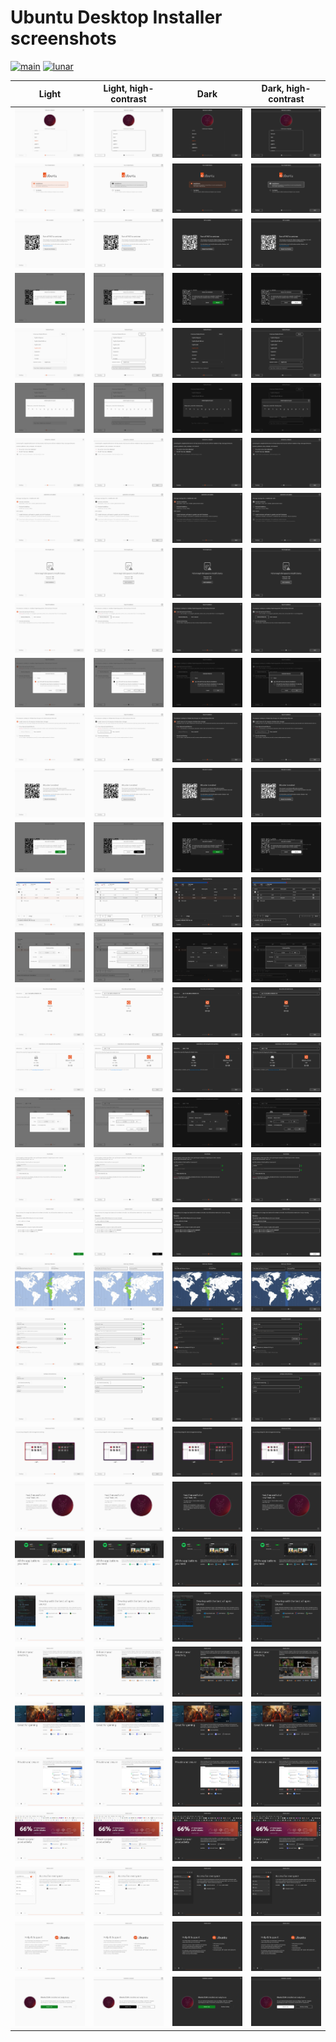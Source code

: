 # Ubuntu Desktop Installer screenshots

[![main](https://github.com/canonical/ubuntu-desktop-installer-screenshots/actions/workflows/main.yaml/badge.svg)](https://github.com/canonical/ubuntu-desktop-installer-screenshots/actions/workflows/main.yaml)
[![lunar](https://github.com/canonical/ubuntu-desktop-installer-screenshots/actions/workflows/lunar.yaml/badge.svg?branch=ubuntu%2Flunar)](https://github.com/canonical/ubuntu-desktop-installer-screenshots/actions/workflows/lunar.yaml)

<table>
  <thead>
    <tr>
      <th width="25%">Light</th>
      <th width="25%">Light, high-contrast</th>
      <th width="25%">Dark</th>
      <th width="25%">Dark, high-contrast</th>
    </tr>
  </thead>
  <tbody>
    <tr>
      <td><img src="light/1.locale.png"></td>
      <td><img src="high-contrast-light/1.locale.png"></td>
      <td><img src="dark/1.locale.png"></td>
      <td><img src="high-contrast-dark/1.locale.png"></td>
    </tr>
    <tr>
      <td><img src="light/2.welcome.png"></td>
      <td><img src="high-contrast-light/2.welcome.png"></td>
      <td><img src="dark/2.welcome.png"></td>
      <td><img src="high-contrast-dark/2.welcome.png"></td>
    </tr>
    <tr>
      <td><img src="light/3.rst.png"></td>
      <td><img src="high-contrast-light/3.rst.png"></td>
      <td><img src="dark/3.rst.png"></td>
      <td><img src="high-contrast-dark/3.rst.png"></td>
    </tr>
    <tr>
      <td><img src="light/3.rst-confirm.png"></td>
      <td><img src="high-contrast-light/3.rst-confirm.png"></td>
      <td><img src="dark/3.rst-confirm.png"></td>
      <td><img src="high-contrast-dark/3.rst-confirm.png"></td>
    </tr>
    <tr>
      <td><img src="light/3.keyboard.png"></td>
      <td><img src="high-contrast-light/3.keyboard.png"></td>
      <td><img src="dark/3.keyboard.png"></td>
      <td><img src="high-contrast-dark/3.keyboard.png"></td>
    </tr>
    <tr>
      <td><img src="light/3.keyboard-detect.png"></td>
      <td><img src="high-contrast-light/3.keyboard-detect.png"></td>
      <td><img src="dark/3.keyboard-detect.png"></td>
      <td><img src="high-contrast-dark/3.keyboard-detect.png"></td>
    </tr>
    <tr>
      <td><img src="light/4.network.png"></td>
      <td><img src="high-contrast-light/4.network.png"></td>
      <td><img src="dark/4.network.png"></td>
      <td><img src="high-contrast-dark/4.network.png"></td>
    </tr>
    <tr>
      <td><img src="light/5.updates.png"></td>
      <td><img src="high-contrast-light/5.updates.png"></td>
      <td><img src="dark/5.updates.png"></td>
      <td><img src="high-contrast-dark/5.updates.png"></td>
    </tr>
    <tr>
      <td><img src="light/6.not-enough-space.png"></td>
      <td><img src="high-contrast-light/6.not-enough-space.png"></td>
      <td><img src="dark/6.not-enough-space.png"></td>
      <td><img src="high-contrast-dark/6.not-enough-space.png"></td>
    </tr>
    <tr>
      <td><img src="light/6.erase-disk.png"></td>
      <td><img src="high-contrast-light/6.erase-disk.png"></td>
      <td><img src="dark/6.erase-disk.png"></td>
      <td><img src="high-contrast-dark/6.erase-disk.png"></td>
    </tr>
    <tr>
      <td><img src="light/6.advanced-features.png"></td>
      <td><img src="high-contrast-light/6.advanced-features.png"></td>
      <td><img src="dark/6.advanced-features.png"></td>
      <td><img src="high-contrast-dark/6.advanced-features.png"></td>
    </tr>
    <tr>
      <td><img src="light/6.alongside-windows.png"></td>
      <td><img src="high-contrast-light/6.alongside-windows.png"></td>
      <td><img src="dark/6.alongside-windows.png"></td>
      <td><img src="high-contrast-dark/6.alongside-windows.png"></td>
    </tr>
    <tr>
      <td><img src="light/7.bitlocker.png"></td>
      <td><img src="high-contrast-light/7.bitlocker.png"></td>
      <td><img src="dark/7.bitlocker.png"></td>
      <td><img src="high-contrast-dark/7.bitlocker.png"></td>
    </tr>
    <tr>
      <td><img src="light/7.bitlocker-confirm.png"></td>
      <td><img src="high-contrast-light/7.bitlocker-confirm.png"></td>
      <td><img src="dark/7.bitlocker-confirm.png"></td>
      <td><img src="high-contrast-dark/7.bitlocker-confirm.png"></td>
    </tr>
    <tr>
      <td><img src="light/7.manual-partitioning.png"></td>
      <td><img src="high-contrast-light/7.manual-partitioning.png"></td>
      <td><img src="dark/7.manual-partitioning.png"></td>
      <td><img src="high-contrast-dark/7.manual-partitioning.png"></td>
    </tr>
    <tr>
      <td><img src="light/7.manual-partitioning-sda1.png"></td>
      <td><img src="high-contrast-light/7.manual-partitioning-sda1.png"></td>
      <td><img src="dark/7.manual-partitioning-sda1.png"></td>
      <td><img src="high-contrast-dark/7.manual-partitioning-sda1.png"></td>
    </tr>
    <tr>
      <td><img src="light/7.guided-reformat.png"></td>
      <td><img src="high-contrast-light/7.guided-reformat.png"></td>
      <td><img src="dark/7.guided-reformat.png"></td>
      <td><img src="high-contrast-dark/7.guided-reformat.png"></td>
    </tr>
    <tr>
      <td><img src="light/7.guided-resize.png"></td>
      <td><img src="high-contrast-light/7.guided-resize.png"></td>
      <td><img src="dark/7.guided-resize.png"></td>
      <td><img src="high-contrast-dark/7.guided-resize.png"></td>
    </tr>
    <tr>
      <td><img src="light/7.guided-resize-ext4.png"></td>
      <td><img src="high-contrast-light/7.guided-resize-ext4.png"></td>
      <td><img src="dark/7.guided-resize-ext4.png"></td>
      <td><img src="high-contrast-dark/7.guided-resize-ext4.png"></td>
    </tr>
    <tr>
      <td><img src="light/8.security-key.png"></td>
      <td><img src="high-contrast-light/8.security-key.png"></td>
      <td><img src="dark/8.security-key.png"></td>
      <td><img src="high-contrast-dark/8.security-key.png"></td>
    </tr>
    <tr>
      <td><img src="light/9.confirm.png"></td>
      <td><img src="high-contrast-light/9.confirm.png"></td>
      <td><img src="dark/9.confirm.png"></td>
      <td><img src="high-contrast-dark/9.confirm.png"></td>
    </tr>
    <tr>
      <td><img src="light/10.timezone.png"></td>
      <td><img src="high-contrast-light/10.timezone.png"></td>
      <td><img src="dark/10.timezone.png"></td>
      <td><img src="high-contrast-dark/10.timezone.png"></td>
    </tr>
    <tr>
      <td><img src="light/11.identity.png"></td>
      <td><img src="high-contrast-light/11.identity.png"></td>
      <td><img src="dark/11.identity.png"></td>
      <td><img src="high-contrast-dark/11.identity.png"></td>
    </tr>
    <tr>
      <td><img src="light/12.active-directory.png"></td>
      <td><img src="high-contrast-light/12.active-directory.png"></td>
      <td><img src="dark/12.active-directory.png"></td>
      <td><img src="high-contrast-dark/12.active-directory.png"></td>
    </tr>
    <tr>
      <td><img src="light/13.theme.png"></td>
      <td><img src="high-contrast-light/13.theme.png"></td>
      <td><img src="dark/13.theme.png"></td>
      <td><img src="high-contrast-dark/13.theme.png"></td>
    </tr>
    <tr>
      <td><img src="light/14.install-0.png"></td>
      <td><img src="high-contrast-light/14.install-0.png"></td>
      <td><img src="dark/14.install-0.png"></td>
      <td><img src="high-contrast-dark/14.install-0.png"></td>
    </tr>
    <tr>
      <td><img src="light/14.install-1.png"></td>
      <td><img src="high-contrast-light/14.install-1.png"></td>
      <td><img src="dark/14.install-1.png"></td>
      <td><img src="high-contrast-dark/14.install-1.png"></td>
    </tr>
    <tr>
      <td><img src="light/14.install-2.png"></td>
      <td><img src="high-contrast-light/14.install-2.png"></td>
      <td><img src="dark/14.install-2.png"></td>
      <td><img src="high-contrast-dark/14.install-2.png"></td>
    </tr>
    <tr>
      <td><img src="light/14.install-3.png"></td>
      <td><img src="high-contrast-light/14.install-3.png"></td>
      <td><img src="dark/14.install-3.png"></td>
      <td><img src="high-contrast-dark/14.install-3.png"></td>
    </tr>
    <tr>
      <td><img src="light/14.install-4.png"></td>
      <td><img src="high-contrast-light/14.install-4.png"></td>
      <td><img src="dark/14.install-4.png"></td>
      <td><img src="high-contrast-dark/14.install-4.png"></td>
    </tr>
    <tr>
      <td><img src="light/14.install-5.png"></td>
      <td><img src="high-contrast-light/14.install-5.png"></td>
      <td><img src="dark/14.install-5.png"></td>
      <td><img src="high-contrast-dark/14.install-5.png"></td>
    </tr>
    <tr>
      <td><img src="light/14.install-6.png"></td>
      <td><img src="high-contrast-light/14.install-6.png"></td>
      <td><img src="dark/14.install-6.png"></td>
      <td><img src="high-contrast-dark/14.install-6.png"></td>
    </tr>
    <tr>
      <td><img src="light/14.install-7.png"></td>
      <td><img src="high-contrast-light/14.install-7.png"></td>
      <td><img src="dark/14.install-7.png"></td>
      <td><img src="high-contrast-dark/14.install-7.png"></td>
    </tr>
    <tr>
      <td><img src="light/14.install-8.png"></td>
      <td><img src="high-contrast-light/14.install-8.png"></td>
      <td><img src="dark/14.install-8.png"></td>
      <td><img src="high-contrast-dark/14.install-8.png"></td>
    </tr>
    <tr>
      <td><img src="light/15.complete.png"></td>
      <td><img src="high-contrast-light/15.complete.png"></td>
      <td><img src="dark/15.complete.png"></td>
      <td><img src="high-contrast-dark/15.complete.png"></td>
    </tr>
  </tbody>
</table>
